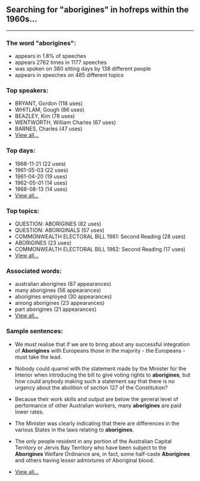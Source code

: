 
## Searching for "aborigines" in hofreps within the 1960s...

----

### The word "aborigines":

* appears in 1.8% of speeches
* appears 2762 times in 1177 speeches
* was spoken on 380 sitting days by 138 different people
* appears in speeches on 485 different topics

### Top speakers:

* BRYANT, Gordon (118 uses)
* WHITLAM, Gough (86 uses)
* BEAZLEY, Kim (78 uses)
* WENTWORTH, William Charles (67 uses)
* BARNES, Charles (47 uses)
* [View all...](speakers.md)


### Top days:

* 1968-11-21 (22 uses)
* 1961-05-03 (22 uses)
* 1961-04-20 (19 uses)
* 1962-05-01 (14 uses)
* 1968-08-13 (14 uses)
* [View all...](days.md)


### Top topics:

* QUESTION: ABORIGINES (82 uses)
* QUESTION: ABORIGINALS (57 uses)
* COMMONWEALTH ELECTORAL BILL 1961: Second Reading (28 uses)
* ABORIGINES (23 uses)
* COMMONWEALTH ELECTORAL BILL 1962: Second Reading (17 uses)
* [View all...](topics.md)


### Associated words:

* australian aborigines (87 appearances)
* many aborigines (56 appearances)
* aborigines employed (30 appearances)
* among aborigines (23 appearances)
* part aborigines (21 appearances)
* [View all...](collocations.md)


### Sample sentences:

* We must realise that if  we  are to  bring about  any successful integration of  **Aborigines** with  Europeans those  in  the  majority -  the Europeans - must take the lead.

* Nobody could quarrel with the statement made by the Minister for the Interior when introducing the bill to give voting rights to **aborigines**, but how could anybody making such a statement say that there is no urgency about the abolition of section 127 of the Constitution?

* Because their work skills and output are below the general level of performance of other Australian workers, many **aborigines** are paid lower rates.

* The Minister was clearly indicating that there are differences in the various States in the laws relating to **aborigines**.

* The only people resident in any portion of the Australian Capital Territory or Jervis Bay Territory who have been subject to the **Aborigines** Welfare Ordinance are, in fact, some half-caste **Aborigines** and others having lesser admixtures of Aboriginal blood.

* [View all...](contexts.md)
